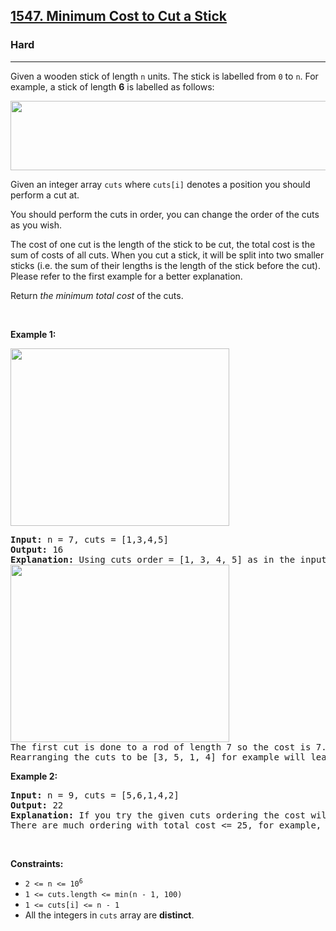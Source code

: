 <h2><a href="https://leetcode.com/problems/minimum-cost-to-cut-a-stick/">1547. Minimum Cost to Cut a Stick</a></h2><h3>Hard</h3><hr><div style="user-select: auto;"><p style="user-select: auto;">Given a wooden stick of length <code style="user-select: auto;">n</code> units. The stick is labelled from <code style="user-select: auto;">0</code> to <code style="user-select: auto;">n</code>. For example, a stick of length <strong style="user-select: auto;">6</strong> is labelled as follows:</p>
<img alt="" src="https://assets.leetcode.com/uploads/2020/07/21/statement.jpg" style="width: 521px; height: 111px; user-select: auto;">
<p style="user-select: auto;">Given an integer array <code style="user-select: auto;">cuts</code> where <code style="user-select: auto;">cuts[i]</code> denotes a position you should perform a cut at.</p>

<p style="user-select: auto;">You should perform the cuts in order, you can change the order of the cuts as you wish.</p>

<p style="user-select: auto;">The cost of one cut is the length of the stick to be cut, the total cost is the sum of costs of all cuts. When you cut a stick, it will be split into two smaller sticks (i.e. the sum of their lengths is the length of the stick before the cut). Please refer to the first example for a better explanation.</p>

<p style="user-select: auto;">Return <em style="user-select: auto;">the minimum total cost</em> of the cuts.</p>

<p style="user-select: auto;">&nbsp;</p>
<p style="user-select: auto;"><strong class="example" style="user-select: auto;">Example 1:</strong></p>
<img alt="" src="https://assets.leetcode.com/uploads/2020/07/23/e1.jpg" style="width: 350px; height: 284px; user-select: auto;">
<pre style="user-select: auto;"><strong style="user-select: auto;">Input:</strong> n = 7, cuts = [1,3,4,5]
<strong style="user-select: auto;">Output:</strong> 16
<strong style="user-select: auto;">Explanation:</strong> Using cuts order = [1, 3, 4, 5] as in the input leads to the following scenario:
<img alt="" src="https://assets.leetcode.com/uploads/2020/07/21/e11.jpg" style="width: 350px; height: 284px; user-select: auto;">
The first cut is done to a rod of length 7 so the cost is 7. The second cut is done to a rod of length 6 (i.e. the second part of the first cut), the third is done to a rod of length 4 and the last cut is to a rod of length 3. The total cost is 7 + 6 + 4 + 3 = 20.
Rearranging the cuts to be [3, 5, 1, 4] for example will lead to a scenario with total cost = 16 (as shown in the example photo 7 + 4 + 3 + 2 = 16).</pre>

<p style="user-select: auto;"><strong class="example" style="user-select: auto;">Example 2:</strong></p>

<pre style="user-select: auto;"><strong style="user-select: auto;">Input:</strong> n = 9, cuts = [5,6,1,4,2]
<strong style="user-select: auto;">Output:</strong> 22
<strong style="user-select: auto;">Explanation:</strong> If you try the given cuts ordering the cost will be 25.
There are much ordering with total cost &lt;= 25, for example, the order [4, 6, 5, 2, 1] has total cost = 22 which is the minimum possible.
</pre>

<p style="user-select: auto;">&nbsp;</p>
<p style="user-select: auto;"><strong style="user-select: auto;">Constraints:</strong></p>

<ul style="user-select: auto;">
	<li style="user-select: auto;"><code style="user-select: auto;">2 &lt;= n &lt;= 10<sup style="user-select: auto;">6</sup></code></li>
	<li style="user-select: auto;"><code style="user-select: auto;">1 &lt;= cuts.length &lt;= min(n - 1, 100)</code></li>
	<li style="user-select: auto;"><code style="user-select: auto;">1 &lt;= cuts[i] &lt;= n - 1</code></li>
	<li style="user-select: auto;">All the integers in <code style="user-select: auto;">cuts</code> array are <strong style="user-select: auto;">distinct</strong>.</li>
</ul>
</div>